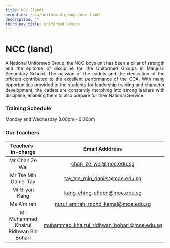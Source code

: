 ```yaml
---
title: NCC (land)
permalink: /cca/uniformed-groups/ncc-land/
description: ""
third_nav_title: Uniformed Groups
---
```

# NCC (land)

<p style="text-align: justify;">A National Uniformed Group, the NCC boys unit has been a pillar of strength and the epitome of discipline for the Uniformed Groups in Manjusri Secondary School. The passion of the cadets and the dedication of the officers contributed to the excellent performance of the CCA. With many opportunities provided to the students for leadership training and character development, the cadets are constantly morphing into strong leaders with discipline, enabling them to also prepare for their National Service.</p>

### Training Schedule

Monday and Wednesday 3.00pm - 6.00pm

### Our Teachers

| Teachers-in-charge                      | Email Adddress                              |
|:---------:|:-----------------:|
|              Mr Chan Ze Wei             |            chan_ze_wei@moe.edu.sg           |
|           Mr Tse Min Daniel Tay         |        tay_tse_min_daniel@moe.edu.sg        |
|              Mr Bryan Kang              |          kang_ching_choon@moe.edu.sg        |
|                Ms A'mirah               |     nurul_amirah_mohd_kamal@moe.edu.sg      |
|  Mr Muhammad Khairul Ridhwan Bin Bohari | muhammad_khairul_ridhwan_bohari@moe.edu.sg  |